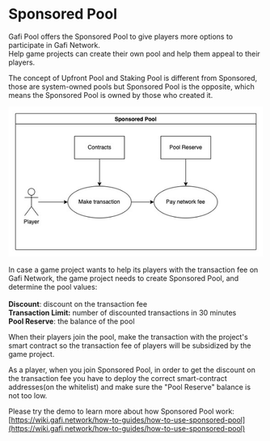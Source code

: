 # Sponsored Pool

Gafi Pool offers the Sponsored Pool to give players more options to participate in Gafi Network.\
Help game projects can create their own pool and help them appeal to their players.

The concept of Upfront Pool and Staking Pool is different from Sponsored, those are system-owned pools but Sponsored Pool is the opposite, which means the Sponsored Pool is owned by those who created it.

![](../.gitbook/assets/Sponsored-Pool.jpg)

In case a game project wants to help its players with the transaction fee on Gafi Network, the game project needs to create Sponsored Pool, and determine the pool values:\
\
**Discount**: discount on the transaction fee\
**Transaction Limit:** number of discounted transactions in 30 minutes\
**Pool Reserve**: the balance of the pool

When their players join the pool, make the transaction with the project's smart contract so the transaction fee of players will be subsidized by the game project.

As a player, when you join Sponsored Pool, in order to get the discount on the transaction fee you have to deploy the correct smart-contract addresses(on the whitelist) and make sure the "Pool Reserve" balance is not too low.

Please try the demo to learn more about how Sponsored Pool work: [https://wiki.gafi.network/how-to-guides/how-to-use-sponsored-pool](https://wiki.gafi.network/how-to-guides/how-to-use-sponsored-pool)

